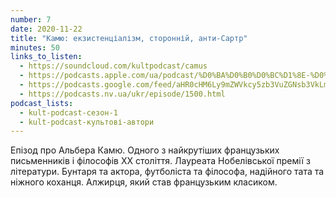 ```yaml
---
number: 7
date: 2020-11-22
title: "Камю: екзистенціалізм, сторонній, анти-Сартр"
minutes: 50
links_to_listen:
  - https://soundcloud.com/kultpodcast/camus
  - https://podcasts.apple.com/ua/podcast/%D0%BA%D0%B0%D0%BC%D1%8E-%D0%B5%D0%BA%D0%B7%D0%B8%D1%81%D1%82%D0%B5%D0%BD%D1%86%D1%96%D0%B0%D0%BB%D1%96%D0%B7%D0%BC-%D1%81%D1%82%D0%BE%D1%80%D0%BE%D0%BD%D0%BD%D1%96%D0%B9-%D0%B0%D0%BD%D1%82%D0%B8-%D1%81%D0%B0%D1%80%D1%82%D1%80/id1581339249?i=1000532083122
  - https://podcasts.google.com/feed/aHR0cHM6Ly9mZWVkcy5zb3VuZGNsb3VkLmNvbS91c2Vycy9zb3VuZGNsb3VkOnVzZXJzOjg5MjM3MjAyNy9zb3VuZHMucnNz/episode/dGFnOnNvdW5kY2xvdWQsMjAxMDp0cmFja3MvOTMzOTA4NzQz
  - https://podcasts.nv.ua/ukr/episode/1500.html
podcast_lists:
  - kult-podcast-сезон-1
  - kult-podcast-культові-автори
---
```


Епізод про Альбера Камю. Одного з найкрутіших французьких письменників і
філософів ХХ століття. Лауреата Нобелівської премії з літератури. Бунтаря та
актора, футболіста та філософа, надійного тата та ніжного коханця. Алжирця,
який став французьким класиком.
